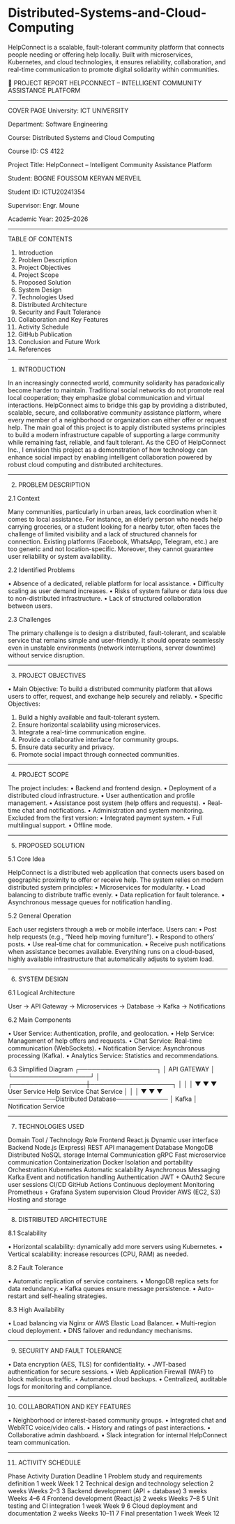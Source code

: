 # Distributed-Systems-and-Cloud-Computing
HelpConnect is a scalable, fault-tolerant community platform that connects people needing or offering help locally. Built with microservices, Kubernetes, and cloud technologies, it ensures reliability, collaboration, and real-time communication to promote digital solidarity within communities.

📘 PROJECT REPORT
HELPCONNECT – INTELLIGENT COMMUNITY ASSISTANCE PLATFORM
________________________________________
COVER PAGE
University: ICT UNIVERSITY

Department: Software Engineering

Course: Distributed Systems and Cloud Computing

Course ID: CS 4122

Project Title: HelpConnect – Intelligent Community Assistance Platform

Student: BOGNE FOUSSOM KERYAN MERVEIL

Student ID: ICTU20241354

Supervisor: Engr. Moune

Academic Year: 2025–2026
________________________________________
TABLE OF CONTENTS
1.	Introduction
2.	Problem Description
3.	Project Objectives
4.	Project Scope
5.	Proposed Solution
6.	System Design
7.	Technologies Used
8.	Distributed Architecture
9.	Security and Fault Tolerance
10.	Collaboration and Key Features
11.	Activity Schedule
12.	GitHub Publication
13.	Conclusion and Future Work
14.	References
________________________________________
1. INTRODUCTION
   
In an increasingly connected world, community solidarity has paradoxically become harder to maintain. Traditional social networks do not promote real local cooperation; they emphasize global communication and virtual interactions. HelpConnect aims to bridge this gap by providing a distributed, scalable, secure, and collaborative community assistance platform, where every member of a neighborhood or organization can either offer or request help.
The main goal of this project is to apply distributed systems principles to build a modern infrastructure capable of supporting a large community while remaining fast, reliable, and fault tolerant. As the CEO of HelpConnect Inc., I envision this project as a demonstration of how technology can enhance social impact by enabling intelligent collaboration powered by robust cloud computing and distributed architectures.
________________________________________
2. PROBLEM DESCRIPTION
   
2.1 Context

Many communities, particularly in urban areas, lack coordination when it comes to local assistance. For instance, an elderly person who needs help carrying groceries, or a student looking for a nearby tutor, often faces the challenge of limited visibility and a lack of structured channels for connection.
Existing platforms (Facebook, WhatsApp, Telegram, etc.) are too generic and not location-specific. Moreover, they cannot guarantee user reliability or system availability.

2.2 Identified Problems

•	Absence of a dedicated, reliable platform for local assistance.
•	Difficulty scaling as user demand increases.
•	Risks of system failure or data loss due to non-distributed infrastructure.
•	Lack of structured collaboration between users.

2.3 Challenges

The primary challenge is to design a distributed, fault-tolerant, and scalable service that remains simple and user-friendly. It should operate seamlessly even in unstable environments (network interruptions, server downtime) without service disruption.
________________________________________

3. PROJECT OBJECTIVES
   
•	Main Objective:
To build a distributed community platform that allows users to offer, request, and exchange help securely and reliably.
•	Specific Objectives:
1.	Build a highly available and fault-tolerant system.
2.	Ensure horizontal scalability using microservices.
3.	Integrate a real-time communication engine.
4.	Provide a collaborative interface for community groups.
5.	Ensure data security and privacy.
6.	Promote social impact through connected communities.
________________________________________

4. PROJECT SCOPE
   
The project includes:
•	Backend and frontend design.
•	Deployment of a distributed cloud infrastructure.
•	User authentication and profile management.
•	Assistance post system (help offers and requests).
•	Real-time chat and notifications.
•	Administration and system monitoring.
Excluded from the first version:
•	Integrated payment system.
•	Full multilingual support.
•	Offline mode.
________________________________________

5. PROPOSED SOLUTION
   
5.1 Core Idea

HelpConnect is a distributed web application that connects users based on geographic proximity to offer or receive help.
The system relies on modern distributed system principles:
•	Microservices for modularity.
•	Load balancing to distribute traffic evenly.
•	Data replication for fault tolerance.
•	Asynchronous message queues for notification handling.

5.2 General Operation

Each user registers through a web or mobile interface.
Users can:
•	Post help requests (e.g., “Need help moving furniture”).
•	Respond to others’ posts.
•	Use real-time chat for communication.
•	Receive push notifications when assistance becomes available.
Everything runs on a cloud-based, highly available infrastructure that automatically adjusts to system load.
________________________________________

6. SYSTEM DESIGN
   
6.1 Logical Architecture

User → API Gateway → Microservices → Database → Kafka → Notifications

6.2 Main Components

•	User Service: Authentication, profile, and geolocation.
•	Help Service: Management of help offers and requests.
•	Chat Service: Real-time communication (WebSockets).
•	Notification Service: Asynchronous processing (Kafka).
•	Analytics Service: Statistics and recommendations.

6.3 Simplified Diagram
          ┌──────────────────┐
          │    API GATEWAY   │
          └──────────────────┘
                   │
 ┌─────────────────┼───────────────────┐
 │                 │                   │
▼                 ▼                   ▼
User Service   Help Service        Chat Service
 │                 │                   │
 ▼                 ▼                   ▼
   ───────────Distributed Database────────────
                   │
                 Kafka
                   │
           Notification Service
________________________________________

7. TECHNOLOGIES USED
   
Domain	Tool / Technology	Role
Frontend	React.js	Dynamic user interface
Backend	Node.js (Express)	REST API management
Database	MongoDB	Distributed NoSQL storage
Internal Communication	gRPC	Fast microservice communication
Containerization	Docker	Isolation and portability
Orchestration	Kubernetes	Automatic scalability
Asynchronous Messaging	Kafka	Event and notification handling
Authentication	JWT + OAuth2	Secure user sessions
CI/CD	GitHub Actions	Continuous deployment
Monitoring	Prometheus + Grafana	System supervision
Cloud Provider	AWS (EC2, S3)	Hosting and storage
________________________________________

8. DISTRIBUTED ARCHITECTURE
   
8.1 Scalability

•	Horizontal scalability: dynamically add more servers using Kubernetes.
•	Vertical scalability: increase resources (CPU, RAM) as needed.

8.2 Fault Tolerance

•	Automatic replication of service containers.
•	MongoDB replica sets for data redundancy.
•	Kafka queues ensure message persistence.
•	Auto-restart and self-healing strategies.

8.3 High Availability

•	Load balancing via Nginx or AWS Elastic Load Balancer.
•	Multi-region cloud deployment.
•	DNS failover and redundancy mechanisms.
________________________________________

9. SECURITY AND FAULT TOLERANCE
    
•	Data encryption (AES, TLS) for confidentiality.
•	JWT-based authentication for secure sessions.
•	Web Application Firewall (WAF) to block malicious traffic.
•	Automated cloud backups.
•	Centralized, auditable logs for monitoring and compliance.
________________________________________

10. COLLABORATION AND KEY FEATURES
    
•	Neighborhood or interest-based community groups.
•	Integrated chat and WebRTC voice/video calls.
•	History and ratings of past interactions.
•	Collaborative admin dashboard.
•	Slack integration for internal HelpConnect team communication.
________________________________________

11. ACTIVITY SCHEDULE
    
Phase	Activity	Duration	Deadline
1	Problem study and requirements definition	1 week	Week 1
2	Technical design and technology selection	2 weeks	Weeks 2–3
3	Backend development (API + database)	3 weeks	Weeks 4–6
4	Frontend development (React.js)	2 weeks	Weeks 7–8
5	Unit testing and CI integration	1 week	Week 9
6	Cloud deployment and documentation	2 weeks	Weeks 10–11
7	Final presentation	1 week	Week 12


